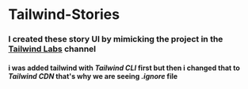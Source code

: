 # Tailwind-Stories
### I created these story UI by mimicking the project in the [Tailwind Labs](https://www.youtube.com/watch?v=v74SZBVMPa0&t=0s) channel
#### i was added tailwind with _Tailwind CLI_ first but then i changed that to _Tailwind CDN_ that's why we are seeing _.ignore_ file
